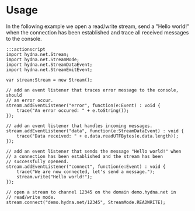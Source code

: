 # Usage

In the following example we open a read/write stream, send a "Hello world!"
when the connection has been established and trace all received messages to
the console.

    :::actionscript
    import hydna.net.Stream;
    import hydna.net.StreamMode;
    import hydna.net.StreamDataEvent;
    import hydna.net.StreamEmitEvent;

    var stream:Stream = new Stream();

    // add an event listener that traces error message to the console, should
    // an error occur.
    stream.addEventListener("error", function(e:Event) : void {
        trace("An error occured: " + e.toString());
    });

    // add an event listener that handles incoming messages.
    stream.addEventListener("data", function(e:StreamDataEvent) : void {
        trace("Data received: " + e.data.readUTFBytes(e.data.length));
    });

    // add an event listener that sends the message "Hello world!" when
    // a connection has been established and the stream has been
    // successfully openend.
    stream.addEventListener("connect", function(e:Event) : void {
        trace("We are now connected, let's send a message.");
        stream.write("Hello world!");
    });

    // open a stream to channel 12345 on the domain demo.hydna.net in
    // read/write mode.
    stream.connect("demo.hydna.net/12345", StreamMode.READWRITE);
